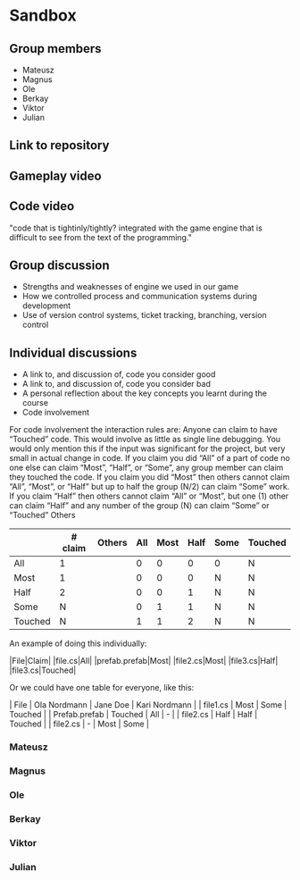 # Sandbox 

## Group members

* Mateusz
* Magnus
* Ole
* Berkay
* Viktor
* Julian

## Link to repository

## Gameplay video

## Code video
"code that is tightinly/tightly? integrated with the game engine that is difficult to see from the text of the programming."

## Group discussion
* Strengths and weaknesses of engine we used in our game
* How we controlled process and communication systems during development
* Use of version control systems, ticket tracking, branching, version control


## Individual discussions
* A link to, and discussion of, code you consider good
* A link to, and discussion of, code you consider bad
* A personal reflection about the key concepts you learnt during the course
* Code involvement


For code involvement the interaction rules are:
Anyone can claim to have “Touched” code. This would involve as little as single line debugging. You would only mention this if the input was significant for the project, but very small in actual change in code.
If you claim you did “All” of a part of code no one else can claim “Most”, “Half”, or “Some”, any group member can claim they touched the code.
If you claim you did “Most” then others cannot claim “All”, “Most”, or “Half” but up to half the group (N/2) can claim “Some” work.
If you claim “Half” then others cannot claim “All” or “Most”, but one (1) other can claim “Half” and any number of the group (N) can claim “Some” or “Touched” Others

| | # claim |Others| All	| Most | Half | Some | Touched |
|----|----|-|----|----|----|----|----|
| All	| 1 || 0 | 0 | 0 | 0 | N |
| Most | 1 || 0 | 0 | 0 | N | N |
| Half | 2 || 0 | 0 | 1 | N | N |
| Some | N || 0 | 1 | 1 | N | N |
| Touched | N || 1 | 1 | 2 | N | N |

An example of doing this individually:

|File|Claim|
|file.cs|All|
|prefab.prefab|Most|
|file2.cs|Most|
|file3.cs|Half|
|file3.cs|Touched|

Or we could have one table for everyone, like this:

| File | Ola Nordmann | Jane Doe | Kari Nordmann |
| file1.cs | Most | Some | Touched |
| Prefab.prefab | Touched | All | - |
| file2.cs | Half | Half | Touched |
| file2.cs | - | Most | Some |



### Mateusz

### Magnus

### Ole

### Berkay

### Viktor

### Julian
